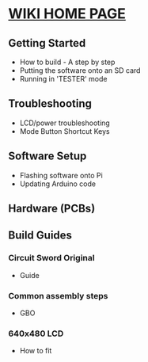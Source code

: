 # [WIKI HOME PAGE](https://github.com/geebles/Circuit-Sword/wiki)
## Getting Started
* How to build - A step by step
* Putting the software onto an SD card
* Running in 'TESTER' mode
## Troubleshooting
* LCD/power troubleshooting
* Mode Button Shortcut Keys
## Software Setup
* Flashing software onto Pi
* Updating Arduino code
## Hardware (PCBs)
## Build Guides
### Circuit Sword Original
* Guide
### Common assembly steps
* GBO
### 640x480 LCD
* How to fit